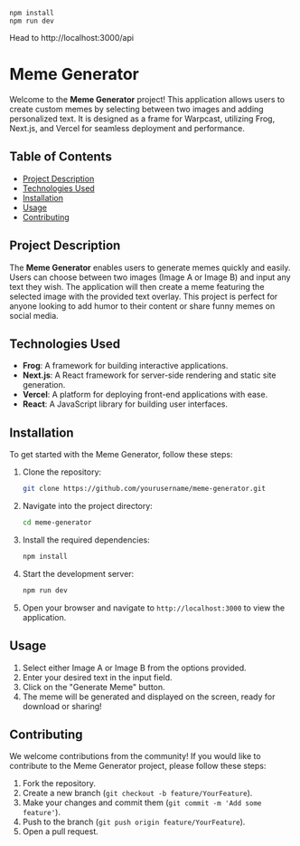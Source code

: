 ```
npm install
npm run dev
```

Head to http://localhost:3000/api

# Meme Generator

Welcome to the **Meme Generator** project! This application allows users to create custom memes by selecting between two images and adding personalized text. It is designed as a frame for Warpcast, utilizing Frog, Next.js, and Vercel for seamless deployment and performance.

## Table of Contents

- [Project Description](#project-description)
- [Technologies Used](#technologies-used)
- [Installation](#installation)
- [Usage](#usage)
- [Contributing](#contributing)

## Project Description

The **Meme Generator** enables users to generate memes quickly and easily. Users can choose between two images (Image A or Image B) and input any text they wish. The application will then create a meme featuring the selected image with the provided text overlay. This project is perfect for anyone looking to add humor to their content or share funny memes on social media.

## Technologies Used

- **Frog**: A framework for building interactive applications.
- **Next.js**: A React framework for server-side rendering and static site generation.
- **Vercel**: A platform for deploying front-end applications with ease.
- **React**: A JavaScript library for building user interfaces.

## Installation

To get started with the Meme Generator, follow these steps:

1. Clone the repository:
   ```bash
   git clone https://github.com/yourusername/meme-generator.git
   ```

2. Navigate into the project directory:
   ```bash
   cd meme-generator
   ```

3. Install the required dependencies:
   ```bash
   npm install
   ```

4. Start the development server:
   ```bash
   npm run dev
   ```

5. Open your browser and navigate to `http://localhost:3000` to view the application.

## Usage

1. Select either Image A or Image B from the options provided.
2. Enter your desired text in the input field.
3. Click on the "Generate Meme" button.
4. The meme will be generated and displayed on the screen, ready for download or sharing!

## Contributing

We welcome contributions from the community! If you would like to contribute to the Meme Generator project, please follow these steps:

1. Fork the repository.
2. Create a new branch (`git checkout -b feature/YourFeature`).
3. Make your changes and commit them (`git commit -m 'Add some feature'`).
4. Push to the branch (`git push origin feature/YourFeature`).
5. Open a pull request.
